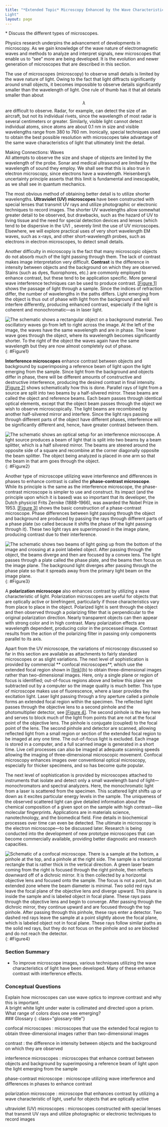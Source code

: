 ```yaml
---
title: "*Extended Topic* Microscopy Enhanced by the Wave Characteristics of
Light"
layout: page
--- 
```


<div class="abstract" markdown="1">
* Discuss the different types of microscopes.
</div>

Physics research underpins the advancement of developments in microscopy. As we
gain knowledge of the wave nature of electromagnetic waves and methods to
analyze and interpret signals, new microscopes that enable us to “see” more are
being developed. It is the evolution and newer generation of microscopes that
are described in this section.

The use of microscopes (microscopy) to observe small details is limited by the
wave nature of light. Owing to the fact that light diffracts significantly
around small objects, it becomes impossible to observe details significantly
smaller than the wavelength of light. One rule of thumb has it that all details
smaller than about $$\lambda $$ are difficult to observe. Radar, for example,
can detect the size of an aircraft, but not its individual rivets, since the
wavelength of most radar is several centimeters or greater. Similarly, visible
light cannot detect individual atoms, since atoms are about 0.1 nm in size and
visible wavelengths range from 380 to 760 nm. Ironically, special techniques
used to obtain the best possible resolution with microscopes take advantage of
the same wave characteristics of light that ultimately limit the detail.

<div class="note" data-has-label="true" data-label="" markdown="1">
<div class="title">
Making Connections: Waves
</div>
All attempts to observe the size and shape of objects are limited by the wavelength of the probe. Sonar and medical ultrasound are limited by the wavelength of sound they employ. We shall see that this is also true in electron microscopy, since electrons have a wavelength. Heisenberg’s uncertainty principle asserts that this limit is fundamental and inescapable, as we shall see in quantum mechanics.

</div>

The most obvious method of obtaining better detail is to utilize shorter
wavelengths. **Ultraviolet (UV) microscopes** have been constructed with special
lenses that transmit UV rays and utilize photographic or electronic techniques
to record images. The shorter UV wavelengths allow somewhat greater detail to be
observed, but drawbacks, such as the hazard of UV to living tissue and the need
for special detection devices and lenses (which tend to be dispersive in the UV)
, severely limit the use of UV microscopes. Elsewhere, we will explore practical
uses of very short wavelength EM waves, such as x-rays, and other
short-wavelength probes, such as electrons in electron microscopes, to detect
small details.

Another difficulty in microscopy is the fact that many microscopic objects do
not absorb much of the light passing through them. The lack of contrast makes
image interpretation very difficult. **Contrast** is the difference in intensity
between objects and the background on which they are observed. Stains (such as
dyes, fluorophores, etc.) are commonly employed to enhance contrast, but these
tend to be application specific. More general wave interference techniques can
be used to produce contrast. [[Figure 1]](#Figure1) shows the passage of light
through a sample. Since the indices of refraction differ, the number of
wavelengths in the paths differs. Light emerging from the object is thus out of
phase with light from the background and will interfere differently, producing
enhanced contrast, especially if the light is coherent and monochromatic—as in
laser light.

![The schematic shows a rectangular object on a background material. Two oscillatory waves go from left to right across the image. At the left of the image, the waves have the same wavelength and are in phase. The lower wave goes through the object, where its wavelength becomes significantly shorter. To the right of the object the waves again have the same wavelength but they are now almost completely out of phase.](../resources/Figure_28_09_01a.jpg "Light rays passing through a sample under a microscope will emerge with different phases depending on their paths. The object shown has a greater index of refraction than the background, and so the wavelength decreases as the ray passes through it. Superimposing these rays produces interference that varies with path, enhancing contrast between the object and background.")
{: #Figure1}

**Interference microscopes** enhance contrast between objects and background by
superimposing a reference beam of light upon the light emerging from the sample.
Since light from the background and objects differ in phase, there will be
different amounts of constructive and destructive interference, producing the
desired contrast in final intensity. [[Figure 2]](#Figure2) shows schematically
how this is done. Parallel rays of light from a source are split into two beams
by a half-silvered mirror. These beams are called the object and reference
beams. Each beam passes through identical optical elements, except that the
object beam passes through the object we wish to observe microscopically. The
light beams are recombined by another half-silvered mirror and interfere. Since
the light rays passing through different parts of the object have different
phases, interference will be significantly different and, hence, have greater
contrast between them.

![The schematic shows an optical setup for an interference microscope. A light source produces a beam of light that is split into two beams by a beam splitter, which is a half silvered mirror. The beams are steered around the opposite side of a square and recombine at the corner diagonally opposite the beam splitter. The object being analyzed is placed in one arm so that the beam in that arm goes through the object.](../resources/Figure_28_09_02a.jpg "An interference microscope utilizes interference between the reference and object beam to enhance contrast. The two beams are split by a half-silvered mirror; the object beam is sent through the object, and the reference beam is sent through otherwise identical optical elements. The beams are recombined by another half-silvered mirror, and the interference depends on the various phases emerging from different parts of the object, enhancing contrast.")
{: #Figure2}

Another type of microscope utilizing wave interference and differences in phases
to enhance contrast is called the **phase-contrast microscope**. While its
principle is the same as the interference microscope, the phase-contrast
microscope is simpler to use and construct. Its impact (and the principle upon
which it is based) was so important that its developer, the Dutch physicist
Frits Zernike (1888–1966), was awarded the Nobel Prize in
1953. [[Figure 3]](#Figure3) shows the basic construction of a phase-contrast
microscope. Phase differences between light passing through the object and
background are produced by passing the rays through different parts of a phase
plate (so called because it shifts the phase of the light passing through it).
These two light rays are superimposed in the image plane, producing contrast due
to their interference.

![The schematic shows two beams of light going up from the bottom of the image and crossing at a point labeled object. After passing through the object, the beams diverge and then are focused by a convex lens. The light passes through a plate called the phase plate, and the beams then focus on the image plane. The background light diverges after passing through the phase plate so that it spreads away from the primary light beam on the image plane.](../resources/Figure_28_09_03a.jpg "Simplified construction of a phase-contrast microscope. Phase differences between light passing through the object and background are produced by passing the rays through different parts of a phase plate. The light rays are superimposed in the image plane, producing contrast due to their interference.")
{: #Figure3}

A **polarization microscope** also enhances contrast by utilizing a wave
characteristic of light. Polarization microscopes are useful for objects that
are optically active or birefringent, particularly if those characteristics vary
from place to place in the object. Polarized light is sent through the object
and then observed through a polarizing filter that is perpendicular to the
original polarization direction. Nearly transparent objects can then appear with
strong color and in high contrast. Many polarization effects are wavelength
dependent, producing color in the processed image. Contrast results from the
action of the polarizing filter in passing only components parallel to its axis.

Apart from the UV microscope, the variations of microscopy discussed so far in
this section are available as attachments to fairly standard microscopes or as
slight variations. The next level of sophistication is provided by commercial **
confocal microscopes**, which use the extended focal region shown
in [[link]](/m42517#import-auto-id1169737966965)(b) to obtain three-dimensional
images rather than two-dimensional images. Here, only a single plane or region
of focus is identified; out-of-focus regions above and below this plane are
subtracted out by a computer so the image quality is much better. This type of
microscope makes use of fluorescence, where a laser provides the excitation
light. Laser light passing through a tiny aperture called a pinhole forms an
extended focal region within the specimen. The reflected light passes through
the objective lens to a second pinhole and the photomultiplier detector,
see [[Figure 4]](#Figure4). The second pinhole is the key here and serves to
block much of the light from points that are not at the focal point of the
objective lens. The pinhole is conjugate (coupled) to the focal point of the
lens. The second pinhole and detector are scanned, allowing reflected light from
a small region or section of the extended focal region to be imaged at any one
time. The out-of-focus light is excluded. Each image is stored in a computer,
and a full scanned image is generated in a short time. Live cell processes can
also be imaged at adequate scanning speeds allowing the imaging of
three-dimensional microscopic movement. Confocal microscopy enhances images over
conventional optical microscopy, especially for thicker specimens, and so has
become quite popular.

The next level of sophistication is provided by microscopes attached to
instruments that isolate and detect only a small wavelength band of
light—monochromators and spectral analyzers. Here, the monochromatic light from
a laser is scattered from the specimen. This scattered light shifts up or down
as it excites particular energy levels in the sample. The uniqueness of the
observed scattered light can give detailed information about the chemical
composition of a given spot on the sample with high contrast—like molecular
fingerprints. Applications are in materials science, nanotechnology, and the
biomedical field. Fine details in biochemical processes over time can even be
detected. The ultimate in microscopy is the electron microscope—to be discussed
later. Research is being conducted into the development of new prototype
microscopes that can become commercially available, providing better diagnostic
and research capacities.

![Schematic of a confocal microscope. There is a sample at the bottom, a pinhole at the top, and a pinhole at the right side. The sample is a horizontal rectangle that is rather thick in the vertical direction. A green laser beam coming from the right is focused through the right pinhole, then reflects downward off of a dichroic mirror. It is then collected by a horizontal objective lens and focused onto the sample. The focus is not a point, but an extended zone where the beam diameter is minimal. Two solid red rays leave the focal plane of the objective lens and diverge upward. This plane is inside the sample and is labeled object in focal plane. These rays pass through the objective lens and begin to converge. After passing through the dichroic mirror, they continue upward and are focused through the top pinhole. After passing through this pinhole, these rays enter a detector. Two dashed red rays leave the sample at a point slightly above the focal plane, which is labeled object not in focal plane. These rays follow similar paths as the solid red rays, but they do not focus on the pinhole and so are blocked and do not reach the detector.](../resources/Figure_28_09_04a.jpg "A confocal microscope provides three-dimensional images using pinholes and the extended depth of focus as described by wave optics. The right pinhole illuminates a tiny region of the sample in the focal plane. In-focus light rays from this tiny region pass through the dichroic mirror and the second pinhole to a detector and a computer. Out-of-focus light rays are blocked. The pinhole is scanned sideways to form an image of the entire focal plane. The pinhole can then be scanned up and down to gather images from different focal planes. The result is a three-dimensional image of the specimen.")
{: #Figure4}

### Section Summary

* To improve microscope images, various techniques utilizing the wave
  characteristics of light have been developed. Many of these enhance contrast
  with interference effects.

### Conceptual Questions

<div class="exercise" data-element-type="conceptual-questions">
<div class="problem" markdown="1">
Explain how microscopes can use wave optics to improve contrast and why this is important.

</div>
</div>

<div class="exercise" data-element-type="conceptual-questions">
<div class="problem" markdown="1">
A bright white light under water is collimated and directed upon a prism. What range of colors does one see emerging?

</div>
</div>

<div class="glossary" markdown="1">
### Glossary
{: class="glossary-title"}

confocal microscopes
: microscopes that use the extended focal region to obtain three-dimensional
images rather than two-dimensional images

contrast
: the difference in intensity between objects and the background on which they
are observed

interference microscopes
: microscopes that enhance contrast between objects and background by
superimposing a reference beam of light upon the light emerging from the sample

phase-contrast microscope
: microscope utilizing wave interference and differences in phases to enhance
contrast

polarization microscope
: microscope that enhances contrast by utilizing a wave characteristic of light,
useful for objects that are optically active

ultraviolet (UV) microscopes
: microscopes constructed with special lenses that transmit UV rays and utilize
photographic or electronic techniques to record images 

</div>
